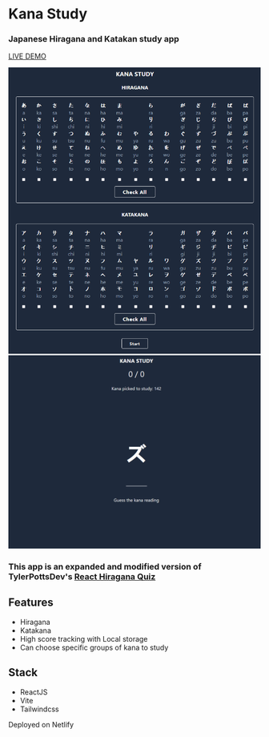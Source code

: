 # Kana Study

### Japanese Hiragana and Katakan study app

[LIVE DEMO](https://kanastudy.netlify.app/)

![Image](src/assets/kana-landing.png)
![Image](src/assets/kana-study.png)

### This app is an expanded and modified version of TylerPottsDev's [React Hiragana Quiz](https://github.com/TylerPottsDev/yt-react-hirigana-quiz)

## Features

- Hiragana
- Katakana
- High score tracking with Local storage
- Can choose specific groups of kana to study

## Stack

- ReactJS
- Vite
- Tailwindcss

Deployed on Netlify
